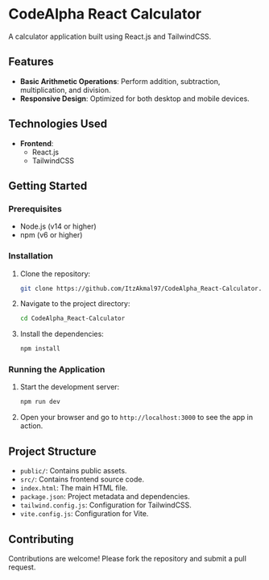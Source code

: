 # CodeAlpha React Calculator

A calculator application built using React.js and TailwindCSS.

## Features

- **Basic Arithmetic Operations**: Perform addition, subtraction, multiplication, and division.
- **Responsive Design**: Optimized for both desktop and mobile devices.

## Technologies Used

- **Frontend**:
  - React.js
  - TailwindCSS

## Getting Started

### Prerequisites

- Node.js (v14 or higher)
- npm (v6 or higher)

### Installation

1. Clone the repository:
    ```sh
    git clone https://github.com/ItzAkmal97/CodeAlpha_React-Calculator.git
    ```
2. Navigate to the project directory:
    ```sh
    cd CodeAlpha_React-Calculator
    ```
3. Install the dependencies:
    ```sh
    npm install
    ```

### Running the Application

1. Start the development server:
    ```sh
    npm run dev
    ```
2. Open your browser and go to `http://localhost:3000` to see the app in action.

## Project Structure

- `public/`: Contains public assets.
- `src/`: Contains frontend source code.
- `index.html`: The main HTML file.
- `package.json`: Project metadata and dependencies.
- `tailwind.config.js`: Configuration for TailwindCSS.
- `vite.config.js`: Configuration for Vite.

## Contributing

Contributions are welcome! Please fork the repository and submit a pull request.
